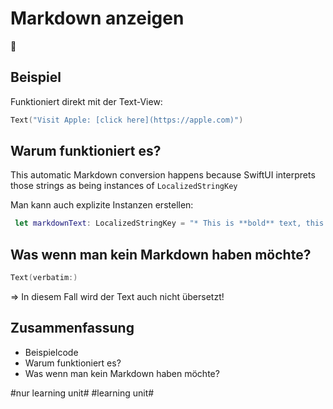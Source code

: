 # Markdown anzeigen
📄

## Beispiel
Funktioniert direkt mit der Text-View:

```swift
Text("Visit Apple: [click here](https://apple.com)")
```

## Warum funktioniert es?
This automatic Markdown conversion happens because SwiftUI interprets those strings as being instances of `LocalizedStringKey`

Man kann auch explizite Instanzen erstellen:

```swift
 let markdownText: LocalizedStringKey = "* This is **bold** text, this is *italic* text, and this is ***bold, italic*** text."
```

## Was wenn man kein Markdown haben möchte?

```swift
Text(verbatim:)
```

=\> In diesem Fall wird der Text auch nicht übersetzt!

## Zusammenfassung
- Beispielcode
- Warum funktioniert es?
- Was wenn man kein Markdown haben möchte?


#nur learning unit# #learning unit#